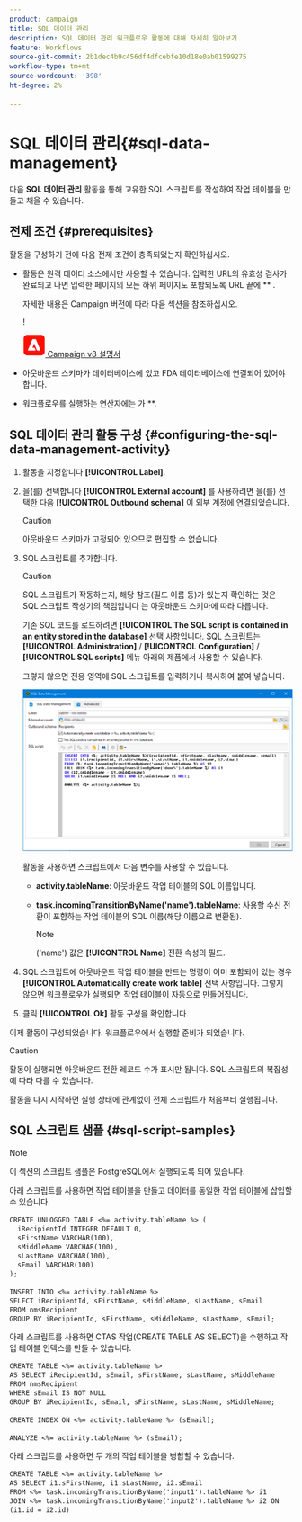 ```yaml
---
product: campaign
title: SQL 데이터 관리
description: SQL 데이터 관리 워크플로우 활동에 대해 자세히 알아보기
feature: Workflows
source-git-commit: 2b1dec4b9c456df4dfcebfe10d18e0ab01599275
workflow-type: tm+mt
source-wordcount: '398'
ht-degree: 2%

---
```


# SQL 데이터 관리{#sql-data-management}



다음 **SQL 데이터 관리** 활동을 통해 고유한 SQL 스크립트를 작성하여 작업 테이블을 만들고 채울 수 있습니다.

## 전제 조건 {#prerequisites}

활동을 구성하기 전에 다음 전제 조건이 충족되었는지 확인하십시오.

* 활동은 원격 데이터 소스에서만 사용할 수 있습니다. 입력한 URL의 유효성 검사가 완료되고 나면 입력한 페이지의 모든 하위 페이지도 포함되도록 URL 끝에 ** .

   자세한 내용은 Campaign 버전에 따라 다음 섹션을 참조하십시오.

   !

   ![](assets/do-not-localize/v8.png)[  Campaign v8 설명서](https://experienceleague.adobe.com/docs/campaign/campaign-v8/connect/fda.html)

* 아웃바운드 스키마가 데이터베이스에 있고 FDA 데이터베이스에 연결되어 있어야 합니다.
* 워크플로우를 실행하는 연산자에는 가 **.

## SQL 데이터 관리 활동 구성 {#configuring-the-sql-data-management-activity}

1. 활동을 지정합니다 **[!UICONTROL Label]**.
1. 을(를) 선택합니다 **[!UICONTROL External account]** 를 사용하려면 을(를) 선택한 다음 **[!UICONTROL Outbound schema]** 이 외부 계정에 연결되었습니다.

   >[!CAUTION]
   >
   >아웃바운드 스키마가 고정되어 있으므로 편집할 수 없습니다.

1. SQL 스크립트를 추가합니다.

   >[!CAUTION]
   >
   >SQL 스크립트가 작동하는지, 해당 참조(필드 이름 등)가 있는지 확인하는 것은 SQL 스크립트 작성기의 책임입니다 는 아웃바운드 스키마에 따라 다릅니다.

   기존 SQL 코드를 로드하려면 **[!UICONTROL The SQL script is contained in an entity stored in the database]** 선택 사항입니다. SQL 스크립트는 **[!UICONTROL Administration]** / **[!UICONTROL Configuration]** / **[!UICONTROL SQL scripts]** 메뉴 아래의 제품에서 사용할 수 있습니다.

   그렇지 않으면 전용 영역에 SQL 스크립트를 입력하거나 복사하여 붙여 넣습니다.

   ![](assets/sql_datamanagement.png)

   활동을 사용하면 스크립트에서 다음 변수를 사용할 수 있습니다.

   * **activity.tableName**: 아웃바운드 작업 테이블의 SQL 이름입니다.
   * **task.incomingTransitionByName(&#39;name&#39;).tableName**: 사용할 수신 전환이 포함하는 작업 테이블의 SQL 이름(해당 이름으로 변환됨).

      >[!NOTE]
      >
      >(&#39;name&#39;) 값은 **[!UICONTROL Name]** 전환 속성의 필드.

1. SQL 스크립트에 아웃바운드 작업 테이블을 만드는 명령이 이미 포함되어 있는 경우 **[!UICONTROL Automatically create work table]** 선택 사항입니다. 그렇지 않으면 워크플로우가 실행되면 작업 테이블이 자동으로 만들어집니다.
1. 클릭 **[!UICONTROL Ok]** 활동 구성을 확인합니다.

이제 활동이 구성되었습니다. 워크플로우에서 실행할 준비가 되었습니다.

>[!CAUTION]
>
>활동이 실행되면 아웃바운드 전환 레코드 수가 표시만 됩니다. SQL 스크립트의 복잡성에 따라 다를 수 있습니다.
>  
>활동을 다시 시작하면 실행 상태에 관계없이 전체 스크립트가 처음부터 실행됩니다.

## SQL 스크립트 샘플 {#sql-script-samples}

>[!NOTE]
>
>이 섹션의 스크립트 샘플은 PostgreSQL에서 실행되도록 되어 있습니다.

아래 스크립트를 사용하면 작업 테이블을 만들고 데이터를 동일한 작업 테이블에 삽입할 수 있습니다.

```
CREATE UNLOGGED TABLE <%= activity.tableName %> (
  iRecipientId INTEGER DEFAULT 0,
  sFirstName VARCHAR(100),
  sMiddleName VARCHAR(100),
  sLastName VARCHAR(100),
  sEmail VARCHAR(100)
);

INSERT INTO <%= activity.tableName %>
SELECT iRecipientId, sFirstName, sMiddleName, sLastName, sEmail
FROM nmsRecipient
GROUP BY iRecipientId, sFirstName, sMiddleName, sLastName, sEmail;
```

아래 스크립트를 사용하면 CTAS 작업(CREATE TABLE AS SELECT)을 수행하고 작업 테이블 인덱스를 만들 수 있습니다.

```
CREATE TABLE <%= activity.tableName %>
AS SELECT iRecipientId, sEmail, sFirstName, sLastName, sMiddleName
FROM nmsRecipient
WHERE sEmail IS NOT NULL
GROUP BY iRecipientId, sEmail, sFirstName, sLastName, sMiddleName;

CREATE INDEX ON <%= activity.tableName %> (sEmail);

ANALYZE <%= activity.tableName %> (sEmail);
```

아래 스크립트를 사용하면 두 개의 작업 테이블을 병합할 수 있습니다.

```
CREATE TABLE <%= activity.tableName %>
AS SELECT i1.sFirstName, i1.sLastName, i2.sEmail
FROM <%= task.incomingTransitionByName('input1').tableName %> i1
JOIN <%= task.incomingTransitionByName('input2').tableName %> i2 ON (i1.id = i2.id)
```
